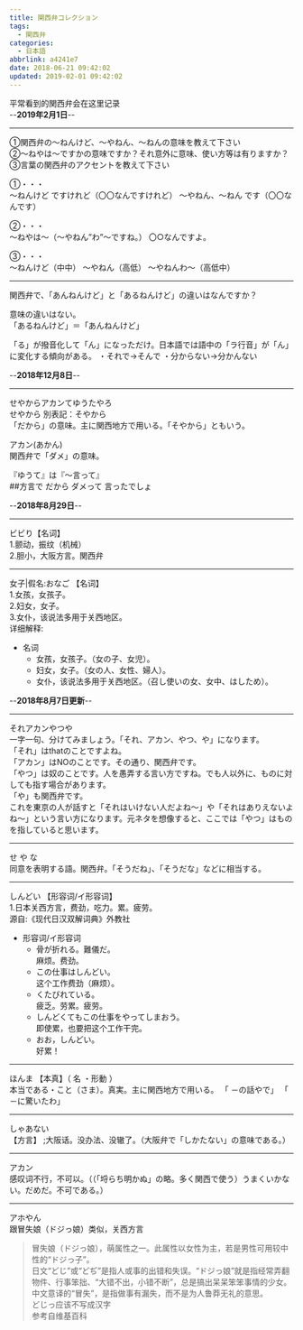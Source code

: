```yaml
---
title: 関西弁コレクション
tags:
  - 関西弁
categories:
  - 日本語
abbrlink: a4241e7
date: 2018-06-21 09:42:02
updated: 2019-02-01 09:42:02
---
```


平常看到的関西弁会在这里记录  
--**2019年2月1日**--
***
①関西弁の～ねんけど、～やねん、～ねんの意味を教えて下さい  
②～ねやは～ですかの意味ですか？それ意外に意味、使い方等は有りますか？  
③言葉の関西弁のアクセントを教えて下さい  

①・・・  
～ねんけど ですけれど（〇〇なんですけれど）
～やねん、～ねん です（〇〇なんです）

②・・・  
～ねやは～（～やねん”わ”～ですね。）
〇○なんですよ。

③・・・  
～ねんけど（中中）
～やねん（高低）
～やねんわ～（高低中）
<!--more-->  

***
関西弁で、「あんねんけど」と「あるねんけど」の違いはなんですか？  

意味の違いはない。  
「あるねんけど」＝「あんねんけど」

「る」が撥音化して「ん」になっただけ。日本語では語中の「ラ行音」が「ん」に変化する傾向がある。
・それで→そんで
・分からない→分かんない

--**2018年12月8日**--  
***
せやからアカンてゆうたやろ  
せやから 別表記：そやから  
「だから」の意味。主に関西地方で用いる。「そやから」ともいう。  

アカン(あかん)  
関西弁で「ダメ」の意味。  

『ゆうて』は『～言って』  
 ##方言で だから ダメって 言ったでしょ  

--**2018年8月29日**--
***
ビビり【名词】  
1.颤动，振纹（机械）  
2.胆小，大阪方言。関西弁

***
女子|假名:おなご  【名词】  
1.女孩，女孩子。  
2.妇女，女子。  
3.女仆，该说法多用于关西地区。  
详细解释:  

- 名词
  - 女孩，女孩子。（女の子、女児）。
  - 妇女，女子。（女の人、女性、婦人）。
  - 女仆，该说法多用于关西地区。（召し使いの女、女中、はしため）。

--**2018年8月7日更新**--
***
それアカンやつや  
一字一句、分けてみましょう。「それ、アカン、やつ、や」になります。  
「それ」はthatのことですよね。  
「アカン」はNOのことです。その通り、関西弁です。  
「やつ」は奴のことです。人を愚弄する言い方ですね。でも人以外に、ものに対しても指す場合があります。  
「や」も関西弁です。  
これを東京の人が話すと「それはいけない人だよね～」や「それはありえないよね～」という言い方になります。元ネタを想像すると、ここでは「やつ」はものを指していると思います。

***
せ や な  
同意を表明する語。関西弁。「そうだね」、「そうだな」などに相当する。

***
しんどい 【形容词/イ形容词】  
1.日本关西方言，费劲，吃力。累。疲劳。  
源自:《现代日汉双解词典》外教社

- 形容词/イ形容词
  - 骨が折れる。難儀だ。  
  麻烦。费劲。
  - この仕事はしんどい。  
  这个工作费劲（麻烦）。
  - くたびれている。  
  疲乏。劳累。疲劳。
  - しんどくてもこの仕事をやってしまおう。  
  即使累，也要把这个工作干完。
  - おお，しんどい。  
  好累！

***
ほんま 【本真】（ 名 ・形動 ）  
本当である・こと（さま）。真実。主に関西地方で用いる。 「 －の話やで」 「 －に驚いたわ」

***
しゃあない  
【方言】 ;大阪话。没办法、没辙了。（大阪弁で「しかたない」の意味である。）

***
アカン  
感叹词不行，不可以。（（「埒らち明かぬ」の略。多く関西で使う）うまくいかない。だめだ。不可である。）

***
アホやん  
跟冒失娘（ドジっ娘）类似，关西方言

>冒失娘（ドジっ娘），萌属性之一。此属性以女性为主，若是男性可用较中性的“ドジっ子”。  
>日文“どじ”或“どぢ”是指人或事的出错和失误。“ドジっ娘”就是指经常弄翻物件、行事笨拙、“大错不出，小错不断”，总是搞出呆呆笨笨事情的少女。  
>中文意译的“冒失”，是指做事有漏失，而不是为人鲁莽无礼的意思。  
>どじっ应该不写成汉字  
>参考自维基百科